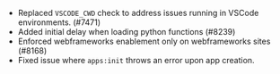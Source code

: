 - Replaced `VSCODE_CWD` check to address issues running in VSCode environments. (#7471)
- Added initial delay when loading python functions (#8239)
- Enforced webframeworks enablement only on webframeworks sites (#8168)
- Fixed issue where `apps:init` throws an error upon app creation.
